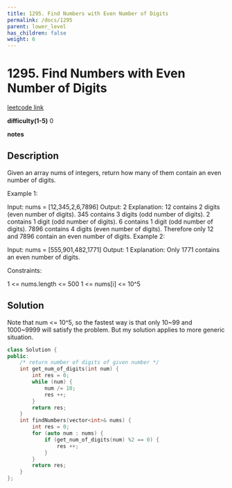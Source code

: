 ```yaml
---
title: 1295. Find Numbers with Even Number of Digits
permalink: /docs/1295
parent: lower_level
has_children: false
weight: 6
---
```

# 1295. Find Numbers with Even Number of Digits
[leetcode link](https://leetcode.com/problems/find-numbers-with-even-number-of-digits/)

**difficulty(1-5)** 
0

**notes**

## Description
Given an array nums of integers, return how many of them contain an even number of digits.
 

Example 1:

Input: nums = [12,345,2,6,7896]
Output: 2
Explanation: 
12 contains 2 digits (even number of digits). 
345 contains 3 digits (odd number of digits). 
2 contains 1 digit (odd number of digits). 
6 contains 1 digit (odd number of digits). 
7896 contains 4 digits (even number of digits). 
Therefore only 12 and 7896 contain an even number of digits.
Example 2:

Input: nums = [555,901,482,1771]
Output: 1 
Explanation: 
Only 1771 contains an even number of digits.
 

Constraints:

1 <= nums.length <= 500
1 <= nums[i] <= 10^5

## Solution
Note that num <= 10^5, so the fastest way is that only 10~99 and 1000~9999 will satisfy the problem. 
But my solution applies to more generic situation. 

```c++
class Solution {
public:
    /* return number of digits of given number */
    int get_num_of_digits(int num) {
        int res = 0;
        while (num) {
            num /= 10;
            res ++;
        }
        return res;
    }
    int findNumbers(vector<int>& nums) {
        int res = 0;
        for (auto num : nums) {
            if (get_num_of_digits(num) %2 == 0) {
                res ++;
            }
        }
        return res;
    }
};
```

<!-- 
Default label
{: .label }

Blue label
{: .label .label-blue }

Stable
{: .label .label-green }

New release
{: .label .label-purple }

Coming soon
{: .label .label-yellow }

Deprecated
{: .label .label-red } -->

